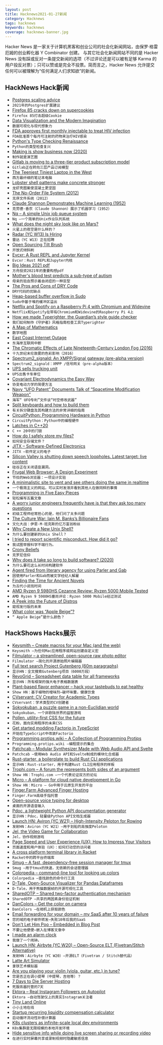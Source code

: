 ```yaml
---
layout: post
title: Hacknews2021-01-27新闻
category: Hacknews
tags: hacknews
keywords: hacknews
coverage: hacknews-banner.jpg
---
```


Hacker News 是一家关于计算机黑客和创业公司的社会化新闻网站，由保罗·格雷厄姆的创业孵化器 Y Combinator 创建。
与其它社会化新闻网站不同的是 Hacker News 没有踩或反对一条提交新闻的选项（不过评论还是可以被有足够 Karma 的用户投反对票）；只可以赞或是完全不投票。简而言之，Hacker News 允许提交任何可以被理解为“任何满足人们求知欲”的新闻。

## HackNews Hack新闻


- [Postgres scaling advice](https://www.cybertec-postgresql.com/en/postgres-scaling-advice-for-2021/)
- `2021年的Postgres扩展建议`
- [Firefox 85 cracks down on supercookies](https://blog.mozilla.org/security/2021/01/26/supercookie-protections/)
- `Firefox 85打击超级Cookie`
- [Data Visualization and the Modern Imagination](https://exhibits.stanford.edu/dataviz/)
- `数据可视化与现代想象力`
- [FDA approves first monthly injectable to treat HIV infection](https://www.statnews.com/pharmalot/2021/01/21/fda-hiv-aids-injectable/)
- `FDA批准首个每月可注射的药物来治疗HIV感染`
- [Python's Type Checking Renaissance](https://dafoster.net/articles/2021/01/26/python%27s-type-checking-renaissance/)
- `Python的类型检查复兴`
- [Making is show business now (2020)](https://alexdanco.com/2020/10/08/making-is-show-business-now/)
- `制作就是演艺圈`
- [Gitlab is moving to a three-tier product subscription model](https://about.gitlab.com/blog/2021/01/26/new-gitlab-product-subscription-model/)
- `Gitlab正在转向三层产品订阅模型`
- [The Teeniest Tiniest Laptop in the West](https://thecrow.uk/gpd-p2-max-ultrabook-cyberdeck-review/)
- `西方最纤细的笔记本电脑`
- [Lobster shell patterns make concrete stronger](https://www.reuters.com/article/idUSKBN29V1ND)
- `龙虾壳图案使混凝土更坚固`
- [The No-Order File System (2012)](http://pages.cs.wisc.edu/~vijayc/nofs.htm)
- `无序文件系统（2012）`
- [Claude Shannon Demonstrates Machine Learning (1952)](https://techchannel.att.com/play-video.cfm/2010/3/16/In-Their-Own-Words-Claude-Shannon-Demonstrates-Machine-Learning)
- `克劳德·香农（Claude Shannon）展示了机器学习（1952）`
- [Nq – A simple Unix job queue system](https://github.com/leahneukirchen/nq)
- `Nq –一个简单的Unix作业队列系统`
- [What does the night sky look like on Mars?](https://www.skyatnightmagazine.com/space-science/what-does-night-sky-look-like-mars/)
- `火星上的夜空是什么样的？`
- [Radar (YC W13) Is Hiring](https://www.workatastartup.com/jobs/41758)
- `雷达（YC W13）正在招聘`
- [Open Sourcing Tilt Brush](https://opensource.googleblog.com/2021/01/the-future-of-tilt-brush.html)
- `开放式倾斜刷`
- [Evcxr: A Rust REPL and Jupyter Kernel](https://github.com/google/evcxr)
- `Evcxr：Rust REPL和Jupyter内核`
- [Big Ideas 2021 pdf](https://research.ark-invest.com/hubfs/1_Download_Files_ARK-Invest/White_Papers/ARK%E2%80%93Invest_BigIdeas_2021.pdf)
- `方舟投资2021年的重要构想pdf`
- [Mother's blood test predicts a sub-type of autism](https://www.nature.com/articles/s41380-020-00998-8)
- `母亲的验血预示着自闭症的一种亚型`
- [The Pros and Cons of DRY Code](https://qvault.io/2021/01/25/the-pros-and-cons-of-dry-code/)
- `DRY代码的优缺点`
- [Heap-based buffer overflow in Sudo](https://www.qualys.com/2021/01/26/cve-2021-3156/baron-samedit-heap-based-overflow-sudo.txt)
- `Sudo中基于堆的缓冲区溢出`
- [Netflix and Spotify on a Raspberry Pi 4 with Chromium and Widevine](https://blog.vpetkov.net/2019/07/12/netflix-and-spotify-on-a-raspberry-pi-4-with-latest-default-chromium/)
- `Netflix和Spotify在带有Chromium和Widevine的Raspberry Pi 4上`
- [How we made Typerighter, the Guardian’s style guide checker](https://www.theguardian.com/info/2021/jan/26/how-we-made-typerighter-the-guardians-style-guide-checker)
- `我们如何制作《守护者》风格指南检查工具Typerighter`
- [A Map of Mathematics](https://mathmap.quantamagazine.org/map/)
- `数学地图`
- [East Coast Internet Outage](item?id=25917798)
- `东海岸互联网中断`
- [The Chromatic Effects of Late Nineteenth-Century London Fog (2016)](http://literarylondon.org/the-literary-london-journal/archive-of-the-literary-london-journal/issue-4-2/eyewitness-the-chromatic-effects-of-late-nineteenth-century-london-fog/)
- `十九世纪末伦敦雾的色彩影响（2016）`
- [Spectrum2_signald: An XMPP/Signal gateway (pre-alpha version)](https://gitlab.com/nicocool84/spectrum2_signald/)
- `Spectrum2_signald：XMPP /信号网关（pre-alpha版本）`
- [UPS sells trucking unit](https://www.themiddlemarket.com/news-analysis/ups-sells-trucking-unit-for-800m)
- `UPS出售卡车单位`
- [Covariant Electrodynamics the Easy Way](https://michaelallenwarner.github.io/physics/2019/07/16/vector-triple-products-in-minkowski-spacetime.html)
- `协变电动力学的简便方法`
- [Navy “UFO Patent” Documents Talk of “Spacetime Modification Weapon”](https://www.thedrive.com/the-war-zone/38937/navy-ufo-patent-documents-talk-of-spacetime-modification-weapon-detail-experimental-testing)
- `海军“ UFO专利”文件谈“时空修改武器”`
- [Split keyboards and how to build them](https://github.com/diimdeep/awesome-split-keyboards)
- `有关拆分键盘及其构建方法的非常详细的指南`
- [CircuitPython: Programming Hardware in Python](https://github.com/adafruit/circuitpython)
- `CircuitPython：Python中的编程硬件`
- [Latches in C++20](http://modernescpp.com/index.php/latches-in-c-20)
- `C ++ 20中的闩锁`
- [How do I safely store my files?](https://photostructure.com/faq/how-do-i-safely-store-files/)
- `如何安全存储文件？`
- [JITX – Software-Defined Electronics](https://www.jitx.com/)
- `JITX –软件定义的电子`
- [Silicon Valley is shutting down speech loopholes. Latest target: live content](https://taibbi.substack.com/p/meet-the-censored-status-coup)
- `硅谷正在关闭语音漏洞。`
- [Frugal Web Browser: A Design Experiment](https://frugalweb.xyz/)
- `节俭的Web浏览器：一项设计实验`
- [A minimalistic site to vent and see others doing the same in realtime](https://www.ventscape.life/)
- `一个极简主义的网站，可以实时发泄并看到其他人在做同样的事情`
- [Programming in Five Easy Pieces](https://danielbmarkham.com/curry-howard-isomorphism/)
- `轻松编写五篇文章`
- [A worry junior engineers frequently have is that they ask too many questions](https://twitter.com/EvyKassirer/status/1220556930675904516)
- `初级工程师经常担心的是，他们问了太多问题`
- [The Culture War: Iain M. Banks’s Billionaire Fans](https://bloodknife.com/culture-war-iain-m-banks-jeff-bezos/)
- `文化大战：伊恩·M·班克斯的亿万富翁粉丝`
- [Why Create a New Unix Shell?](http://www.oilshell.org/blog/2021/01/why-a-new-shell.html)
- `为什么要创建新的Unix Shell？`
- [I tried to report scientific misconduct. How did it go?](https://crystalprisonzone.blogspot.com/2021/01/i-tried-to-report-scientific-misconduct.html)
- `我试图举报科学不端行为。`
- [Crony Beliefs](https://meltingasphalt.com/crony-beliefs)
- `克罗尼信仰`
- [Why does it take so long to build software? (2020)](https://www.simplethread.com/why-does-it-take-so-long-to-build-software/)
- `为什么要花这么长时间构建软件`
- [Agent fired from literary agency for using Parler and Gab](https://www.newsweek.com/agent-fired-literary-agency-using-parler-gab-1564687)
- `因使用Parler和Gab而被文学经纪人解雇`
- [Finding the Time for Ancient Novels](https://www.amacad.org/publication/finding-time-ancient-novels)
- `为古代小说找时间`
- [AMD Ryzen 9 5980HS Cezanne Review: Ryzen 5000 Mobile Tested](https://www.anandtech.com/print/16446/amd-ryzen-9-5980hs-cezanne-review-ryzen-5000-mobile-tested)
- `AMD Ryzen 9 5980HS塞尚评论：Ryzen 5000 Mobile经过测试`
- [A Peek into the Future of Distros](https://venam.nixers.net/blog/programming/2021/01/26/future-of-distros.html)
- `窥视发行版的未来`
- [What color was “Apple Beige”?](https://bzotto.medium.com/what-color-was-apple-beige-acd14bca0c1a)
- `“ Apple Beige”是什么颜色？`


## HackShows Hacks展示

- [ Keysmith – Create macros for your Mac (and the web)](https://www.keysmith.app/)
- `Keysmith –为任何Mac应用程序或网站创建自定义宏`
- [ Filmulator – a streamlined, open-source raw photo editor](https://filmulator.org/v0-11-0/)
- `Filmulator –简化的开源原始照片编辑器`
- [ Full text search Project Gutenberg (60m paragraphs)](https://gutensearch.com/)
- `显示HN：全文搜索Gutenberg项目（6000万段）`
- [ RevoGrid – Spreadsheet data table for all frameworks](https://github.com/revolist/revogrid)
- `显示HN：所有框架的强大电子表格数据表`
- [ Plant-based flavor enhancer – hack your tastebuds to eat healthy](https://mywozi.com/)
- `Show HN：基于植物的增味剂–破坏味蕾，健康饮食`
- [ CVservant: CV Creator for Academic Types](https://CVservant.com/)
- `CVservant：学术类型的CV创建者`
- [ Sokyokuban, a puzzle game in a non-Euclidian world](https://sokyokuban.com/)
- `Sokyokuban，一个非欧陆世界的益智游戏`
- [ Pollen, utility-first CSS for the future](https://www.pollen.style)
- `花粉，面向实用程序的未来CSS`
- [ Get started modding Factorio in TypeScript](https://cdaringe.github.io/factorio-type-kit/posts/get-started)
- `开始在TypeScript中改装Factorio`
- [ Programming.protips.wiki – A Collection of Programming Protips](https://programming.protips.wiki/)
- `Programming.protips.wiki –编程提示的集合`
- [ Patchcab – Modular Synthesizer Made with Web Audio API and Svelte](https://github.com/spectrome/patchcab)
- `Patchcab –使用Web Audio API和Svelte制成的模块化合成器`
- [ Rust-starter, a boilerplate to build Rust CLI applications](https://github.com/rust-starter/rust-starter)
- `显示HN：Rust-starter，用于构建Rust CLI应用程序的样板`
- [ Trophi.com – A forum the represents both sides of an argument](https://www.trophi.com/)
- `Show HN：Trophi.com –一个代表论证双方的论坛`
- [ Micro – A platform for cloud native development in Go](https://github.com/micro/micro)
- `Show HN：Micro – Go中用于云原生开发的平台`
- [ Finger.Farm Advanced Finger Hosting](https://finger.farm)
- `Finger.Farm高级手指托管`
- [ Open-source voice typing for desktop](https://github.com/fxnoob/voice-typing-for-desktop)
- `桌面的开源语音输入`
- [ Pdoc, a lightweight Python API documentation generator](https://pdoc.dev/)
- `显示HN：Pdoc，轻量级Python API文档生成器`
- [Launch HN: Aviron (YC W21) – High-Intensity Peloton for Rowing](item?id=25905467)
- `发射HN：Aviron（YC W21）–用于划船的高强度Peloton`
- [ Jel, the Video Game for Collaboration](https://jel.app)
- `Jel，协作视频游戏`
- [ Page Speed and User Experience (UX): How to Impress Your Visitors](https://screpy.com/page-speed-and-user-experience-ux-how-to-impress-your-visitors/)
- `页面速度和用户体验（UX）：如何打动您的访问者`
- [ A cross platform terminal library in Racket](https://github.com/dodgez/termconfig/)
- `Racket中的跨平台终端库`
- [ Smug – A fast, dependency-free session manager for tmux](https://github.com/ivaaaan/smug)
- `Smug –用于tmux的快速，无依赖的会话管理器`
- [ Colorpedia – command-line tool for looking up colors](https://github.com/joowani/colorpedia)
- `Colorpedia –查找颜色的命令行工具`
- [ D-Tale, Open-Source Visualizer for Pandas Dataframes](https://github.com/man-group/dtale)
- `D-Tale，用于熊猫数据帧的开源可视化工具`
- [ SharedOTP – Shared two-factor authentication mechanism](https://sharedotp.com/)
- `SharedOTP –共享的两因素身份验证机制`
- [ DanColors – Get the color on camera](https://dancolors.kevmo314.com/)
- `DanColors –在相机上获取颜色`
- [ Email forwarding for your domain – my SaaS after 10 years of failure](https://hanami.run)
- `您的域的电子邮件转发–失败10年后我的SaaS`
- [ Don't Let Him Poo – Embedded in Blog Post](https://www.derpycoder.com/dont-let-him-poo-angular-2-based-game-using-a-star-algorithm/)
- `不要让他便便–嵌入在博客文章中`
- [ I made an alarm clock](https://www.stavros.io/posts/do-not-be-alarmed-clock/)
- `我做了一个闹钟。`
- [Launch HN: Airbyte (YC W20) – Open-Source ELT (Fivetran/Stitch Alternative)](item?id=25917403)
- `发射HN：Airbyte（YC W20）–开源ELT（Fivetran / Stitch替代品）`
- [ Latte Art Simulator](https://barist.art/)
- `拿铁艺术模拟器`
- [ Are you playing your violin (viola, guitar, etc.) in tune?](https://ctrager.github.io/pitch.html)
- `您是否正在调小提琴（中提琴，吉他等）？`
- [ 7 Days to Die Server Hosting](http://7d2d.net)
- `死服务器托管的7天`
- [ Ektora – Real Instagram Followers on Autopilot](http://www.ektora.com/)
- `Ektora –自动驾驶仪上的真实Instagram关注者`
- [ Tiny Land Online](https://github.com/tiny-devs/tiny-dungeon-online)
- `小小土地在线`
- [ Startup recurring liquidity compensation calculator](https://sacra.com/research/startup-recurring-liquidity-calculator/)
- `启动循环流动性补偿计算器`
- [ K8s clusters as infinite-scale local dev environments](https://www.getambassador.io/infinite-scale-development-environments/)
- `K8s集群是无限规模的本地开发环境`
- [ Hide sensitive info while doing live screen sharing or recording video](https://blurmypage.web.app)
- `在进行实时屏幕共享或录制视频时隐藏敏感信息`

